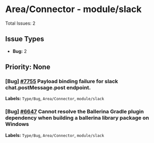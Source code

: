 # Area/Connector - module/slack

Total Issues: 2

## Issue Types

- **Bug:** 2

## Priority: None

### [Bug] [#7755](https://github.com/ballerina-platform/ballerina-library/issues/7755) Payload binding failure for slack chat.postMessage.post endpoint.
**Labels:** `Type/Bug`, `Area/Connector`, `module/slack`

### [Bug] [#6647](https://github.com/ballerina-platform/ballerina-library/issues/6647) Cannot resolve the Ballerina Gradle plugin dependency when building a ballerina library package on Windows
**Labels:** `Type/Bug`, `Area/Connector`, `module/slack`


